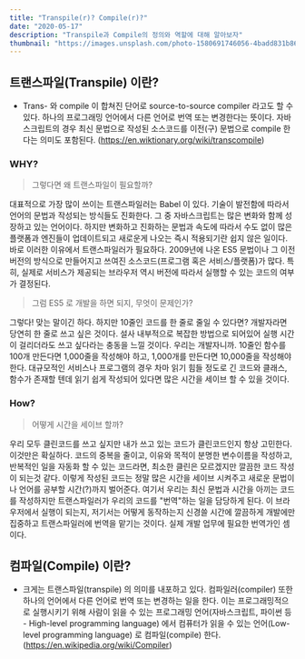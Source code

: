 ```yaml
---
title: "Transpile(r)? Compile(r)?"
date: "2020-05-17"
description: "Transpile과 Compile의 정의와 역할에 대해 알아보자"
thumbnail: "https://images.unsplash.com/photo-1580691746056-4badd831b86e?ixlib=rb-1.2.1&ixid=eyJhcHBfaWQiOjEyMDd9&auto=format&fit=crop&w=689&q=80"
---
```


## 트랜스파일(Transpile) 이란?

- Trans- 와 compile 이 합쳐진 단어로 source-to-source compiler 라고도 할 수 있다. 하나의 프로그래밍 언어에서 다른 언어로 번역 또는 변경한다는 뜻이다. 자바스크립트의 경우 최신 문법으로 작성된 소스코드를 이전(구) 문법으로 compile 한다는 의미도 포함된다. (https://en.wiktionary.org/wiki/transcompile)

### WHY?

> 그렇다면 왜 트랜스파일이 필요할까?

대표적으로 가장 많이 쓰이는 트랜스파일러는 Babel 이 있다. 기술이 발전함에 따라서 언어의 문법과 작성되는 방식들도 진화한다. 그 중 자바스크립트는 많은 변화와 함께 성장하고 있는 언어이다. 하지만 변화하고 진화하는 문법과 속도에 따라서 수도 없이 많은 플랫폼과 엔진들이 업데이트되고 새로운게 나오는 즉시 적용되기란 쉽지 않은 일이다. 바로 이러한 이유에서 트랜스파일러가 필요하다. 2009년에 나온 ES5 문법이나 그 이전 버전의 방식으로 만들어지고 쓰여진 소스코드(프로그램 혹은 서비스/플랫폼)가 많다. 특히, 실제로 서비스가 제공되는 브라우저 역시 버전에 따라서 실행할 수 있는 코드의 여부가 결정된다.

> 그럼 ES5 로 개발을 하면 되지, 무엇이 문제인가?

그렇다! 맞는 말이긴 하다. 하지만 10줄인 코드를 한 줄로 줄일 수 있다면? 개발자라면 당연히 한 줄로 쓰고 싶은 것이다. 설사 내부적으로 복잡한 방법으로 되어있어 실행 시간이 걸리더라도 쓰고 싶다라는 충동을 느낄 것이다. 우리는 개발자니까. 10줄인 함수를 100개 만든다면 1,000줄을 작성해야 하고, 1,000개를 만든다면 10,000줄을 작성해야 한다. 대규모적인 서비스나 프로그램의 경우 차마 읽기 힘들 정도로 긴 코드와 클래스, 함수가 존재할 텐데 읽기 쉽게 작성되어 있다면 많은 시간을 세이브 할 수 있을 것이다.

### How?

> 어떻게 시간을 세이브 할까?

우리 모두 클린코드를 쓰고 싶지만 내가 쓰고 있는 코드가 클린코드인지 항상 고민한다. 이것만은 확실하다. 코드의 중복을 줄이고, 이유와 목적이 분명한 변수이름을 작성하고, 반복적인 일을 자동화 할 수 있는 코드라면, 최소한 클린은 모르겠지만 깔끔한 코드 작성이 되는것 같다. 이렇게 작성된 코드는 정말 많은 시간을 세이브 시켜주고 새로운 문법이나 언어를 공부할 시간(?)까지 벌어준다. 여기서 우리는 최신 문법과 시간을 아끼는 코드를 작성하지만 트랜스파일러가 우리의 코드를 "번역"하는 일을 담당하게 된다. 이 브라우저에서 실행이 되는지, 저기서는 어떻게 동작하는지 신경쓸 시간에 깔끔하게 개발에만 집중하고 트랜스파일러에 번역을 맡기는 것이다. 실제 개발 업무에 필요한 번역가인 셈이다.

## 컴파일(Compile) 이란?

- 크게는 트랜스파일(transpile) 의 의미를 내포하고 있다. 컴파일러(compiler) 또한 하나의 언어에서 다른 언어로 번역 또는 변경하는 일을 한다. 이는 프로그래밍적으로 실행시키기 위해 사람이 읽을 수 있는 프로그래밍 언어(자바스크립트, 파이썬 등 - High-level programming language) 에서 컴퓨터가 읽을 수 있는 언어(Low-level programming language) 로 컴파일(compile) 한다. (https://en.wikipedia.org/wiki/Compiler)
